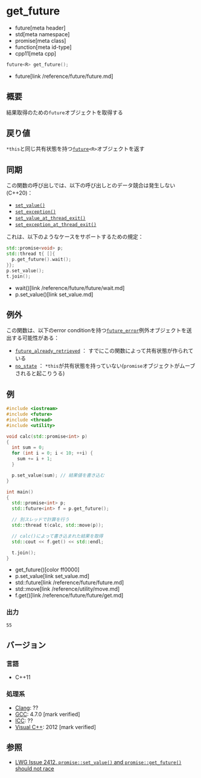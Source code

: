# get_future
* future[meta header]
* std[meta namespace]
* promise[meta class]
* function[meta id-type]
* cpp11[meta cpp]

```cpp
future<R> get_future();
```
* future[link /reference/future/future.md]

## 概要
結果取得のための`future`オブジェクトを取得する


## 戻り値
`*this`と同じ共有状態を持つ[`future`](../future.md)`<R>`オブジェクトを返す


## 同期
この関数の呼び出しでは、以下の呼び出しとのデータ競合は発生しない (C++20)：

- [`set_value()`](set_value.md)
- [`set_exception()`](set_exception.md)
- [`set_value_at_thread_exit()`](set_value_at_thread_exit.md)
- [`set_exception_at_thread_exit()`](set_exception_at_thread_exit.md)

これは、以下のようなケースをサポートするための規定：

```cpp
std::promise<void> p;
std::thread t{ []{
  p.get_future().wait();
}};
p.set_value();
t.join();
```
* wait()[link /reference/future/future/wait.md]
* p.set_value()[link set_value.md]

## 例外
この関数は、以下のerror conditionを持つ[`future_error`](../future_error.md)例外オブジェクトを送出する可能性がある：

- [`future_already_retrieved`](../future_errc.md) ： すでにこの関数によって共有状態が作られている
- [`no_state`](/reference/future/future_errc.md) ： `*this`が共有状態を持っていない(`promise`オブジェクトがムーブされると起こりうる)


## 例
```cpp example
#include <iostream>
#include <future>
#include <thread>
#include <utility>

void calc(std::promise<int> p)
{
  int sum = 0;
  for (int i = 0; i < 10; ++i) {
    sum += i + 1;
  }

  p.set_value(sum); // 結果値を書き込む
}

int main()
{
  std::promise<int> p;
  std::future<int> f = p.get_future();

  // 別スレッドで計算を行う
  std::thread t(calc, std::move(p));

  // calc()によって書き込まれた結果を取得
  std::cout << f.get() << std::endl;

  t.join();
}
```
* get_future()[color ff0000]
* p.set_value[link set_value.md]
* std::future[link /reference/future/future.md]
* std::move[link /reference/utility/move.md]
* f.get()[link /reference/future/future/get.md]

### 出力
```
55
```

## バージョン
### 言語
- C++11

### 処理系
- [Clang](/implementation.md#clang): ??
- [GCC](/implementation.md#gcc): 4.7.0 [mark verified]
- [ICC](/implementation.md#icc): ??
- [Visual C++](/implementation.md#visual_cpp): 2012 [mark verified]


## 参照
- [LWG Issue 2412. `promise::set_value()` and `promise::get_future()` should not race](https://wg21.cmeerw.net/lwg/issue2412)

